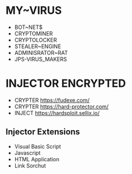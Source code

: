 # MY~VIRUS
* BOT~NET$
* CRYPTOMINER
* CRYPTOLOCKER
* STEALER~ENGINE
* ADMINISRATOR~RAT
* JPS-VIRUS_MAKERS
# INJECTOR ENCRYPTED #
* CRYPTER https://fudexe.com/
* CRYPTER https://hard-protector.com/
* INJECT https://hardsploit.sellix.io/
## Injector Extensions ##
* Visual Basic Script
* Javascript
* HTML Application
* Link Sorchut
